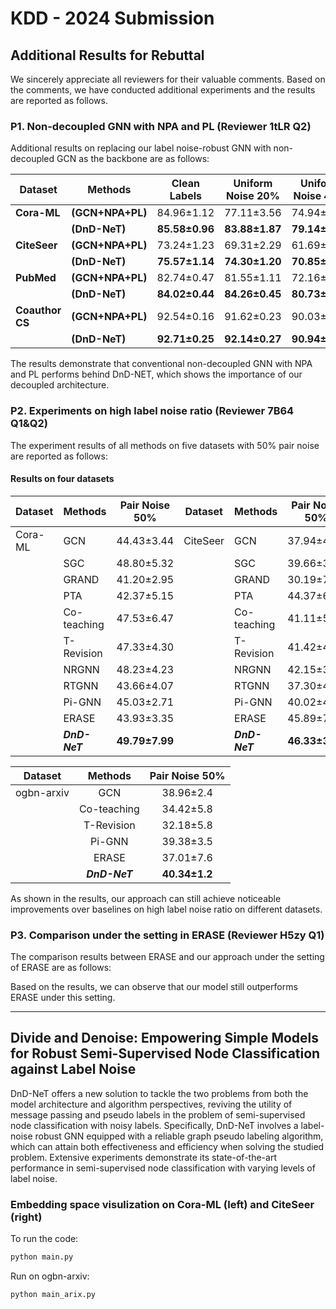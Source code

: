 # KDD - 2024 Submission

## Additional Results for Rebuttal

We sincerely appreciate all reviewers for their valuable comments. Based on the comments, we have conducted additional experiments and the results are reported as follows.

### P1. Non-decoupled GNN with NPA and PL (Reviewer 1tLR Q2)

Additional results on replacing our label noise-robust GNN with non-decoupled GCN as the backbone are as follows:

| Dataset     | Methods                 | Clean Labels      | **Uniform Noise 20%** |   **Uniform Noise 40%**                 | **Uniform Noise 60%**                   | **Pair Noise 20%**    |     **Pair Noise 30%**                  |    **Pair Noise 40%**                   |            **Pair Noise 50%**           |
|-------------|-------------------------|:-----------------:|:-----------------:|:-----------------:|:-----------------:|:-----------------:|:-----------------:|:-----------------:|:-----------------:|
| **Cora-ML** | **(GCN+NPA+PL)**        | 84.96±1.12        | 77.11±3.56        | 74.94±2.95        | 52.42±5.32        | 82.69±1.62        | 76.43±2.60        | 68.05±2.83        | 43.99±3.51        |
|             | **(DnD-NeT)**   | **85.58±0.96**    | **83.88±1.87**    | **79.14±2.54**    | **63.56±6.15**    | **84.72±1.29**    | **80.47±2.03**    | **75.18±3.95**    | **49.79±7.99**    |
| **CiteSeer**| **(GCN+NPA+PL)**        | 73.24±1.23        | 69.31±2.29        | 61.69±6.90        | 42.74±6.14        | 67.56±3.26        | 63.93±4.54        | 61.64±4.68        | 37.39±5.54        |
|             | **(DnD-NeT)**   | **75.57±1.14**    | **74.30±1.20**    | **70.85±2.17**    | **58.35±5.37**    | **73.98±1.22**    | **71.36±2.31**    | **70.26±2.82**    | **46.33±3.06**    |
| **PubMed**  | **(GCN+NPA+PL)**        | 82.74±0.47        | 81.55±1.11        | 72.16±8.59        | 43.62±2.67        | 79.94±1.48        | 76.51±2.81        | 70.58±3.03        | 60.17±2.80        |
|             | **(DnD-NeT)**   | **84.02±0.44**    | **84.26±0.45**    | **80.73±1.34**    | **65.63±5.12**    | **82.33±0.56**    | **79.29±1.13**    | **78.45±2.39**    | **60.74±3.74**    |
| **Coauthor CS** | **(GCN+NPA+PL)**    | 92.54±0.16        | 91.62±0.23        | 90.03±0.51        | 89.29±0.74        | 90.91±0.41        | 88.25±0.93        | 79.34±3.1         | 49.06±10.8        |
|             | **(DnD-NeT)**   | **92.71±0.25**    | **92.14±0.27**    | **90.94±0.52**    | **90.00±0.63**    | **91.99±0.47**    | **88.44±1.13**    | **80.97±1.32**    | **65.38±4.97**    |

The results demonstrate that conventional non-decoupled GNN with NPA and PL performs behind DnD-NET, which shows the importance of our decoupled architecture.

### P2. Experiments on high label noise ratio (Reviewer 7B64 Q1&Q2)

The experiment results of all methods on five datasets with 50% pair noise are reported as follows:

#### Results on four datasets
| Dataset    | Methods           | Pair Noise 50%  | Dataset    | Methods           | Pair Noise 50%  | Dataset    | Methods        | Pair Noise 50%  | Dataset    | Methods        | Pair Noise 50%  |
|------------|-------------------|:-----------------:|------------|-------------------|:-----------------:|------------|------------|:---------:|------------|------------|:---------:|
| Cora-ML    | GCN               | 44.43±3.44      | CiteSeer   | GCN               | 37.94±4.03      |PubMed     | GCN               | 53.85±3.14      |Coauthor CS| GCN               | 51.08±3.74      |
|            | SGC               | 48.80±5.32      |            | SGC               | 39.66±3.79      |           | SGC               | 59.84±2.68      |           | SGC               | 61.73±5.39      |
|            | GRAND             | 41.20±2.95      |            | GRAND             | 30.19±7.78      |           | GRAND             | 60.26±3.56      |           | GRAND             | 60.26±3.56      |
|            | PTA               | 42.37±5.15      |            | PTA               | 44.37±6.24      |           | PTA               | 53.90±3.38      |           | PTA               | 64.14±6.04      |
|            | Co-teaching       | 47.53±6.47      |            | Co-teaching       | 41.11±5.29      |           | Co-teaching       | 55.02±8.14      |           | Co-teaching       | 59.61±6.36      |
|            | T-Revision        | 47.33±4.30      |            | T-Revision        | 41.42±4.79      |           | T-Revision        | 58.39±3.73      |           | T-Revision        | 60.92±6.76      |
|            | NRGNN             | 48.23±4.23      |            | NRGNN             | 42.15±3.62      |           | NRGNN             | 55.19±3.69      |           | NRGNN             | 60.76±5.82      |
|            | RTGNN             | 43.66±4.07      |            | RTGNN             | 37.30±4.72      |           | RTGNN             | 53.96±6.19      |           | RTGNN             | 43.39±2.86      |
|            | Pi-GNN            | 45.03±2.71      |            | Pi-GNN            | 40.02±4.55      |           | Pi-GNN            | 54.88±4.29      |           | Pi-GNN            | 53.49±6.03      |
|            | ERASE             | 43.93±3.35      |            | ERASE             | 45.89±7.36      |           | ERASE             | 57.33±3.83      |           | ERASE             | 46.09±3.12      |
|            | **_DnD-NeT_**     | **49.79±7.99**  |            | **_DnD-NeT_**     | **46.33±3.06**  |           | **_DnD-NeT_**     | **60.74±3.74**  |           | **_DnD-NeT_**|      **65.38±4.97**  |

| Dataset    | Methods        | Pair Noise 50%  |
|------------|:-------------------:|:-----------------:|
| ogbn-arxiv | GCN         | 38.96±2.4      |
|            | Co-teaching | 34.42±5.8      |
|            | T-Revision  | 32.18±5.8      |
|            | Pi-GNN      | 39.38±3.5      |
|            | ERASE       | 37.01±7.6      |
|            | **_DnD-NeT_**     | **40.34±1.2**  |

As shown in the results, our approach can still achieve noticeable improvements over baselines on high label noise ratio on different datasets.


### P3. Comparison under the setting in ERASE (Reviewer H5zy Q1)

The comparison results between ERASE and our approach under the setting of ERASE are as follows:



Based on the results, we can observe that our model still outperforms ERASE under this setting. 


***

## Divide and Denoise: Empowering Simple Models for Robust Semi-Supervised Node Classification against Label Noise

DnD-NeT offers a new solution to tackle the two problems from both the model architecture and algorithm perspectives, reviving the utility of message passing and pseudo labels in the problem of semi-supervised node classification with noisy labels. Specifically, DnD-NeT involves a label-noise robust GNN equipped with a reliable graph pseudo labeling algorithm, which can attain both effectiveness and efficiency when solving the studied problem. Extensive experiments demonstrate its state-of-the-art performance in semi-supervised node classification with varying levels of label noise.



### Embedding space visulization on Cora-ML (left) and CiteSeer (right)

To run the code:
```python
python main.py
```

Run on ogbn-arxiv:
```python
python main_arix.py
```
